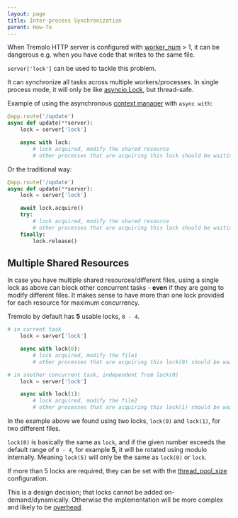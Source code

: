 ```yaml
---
layout: page
title: Inter-process Synchronization
parent: How-To
---
```


When Tremolo HTTP server is configured with [worker_num](/tremolo-docs/configuration.html#worker_num) > 1, it can be dangerous e.g. when you have code that writes to the same file.

`server['lock']` can be used to tackle this problem.

It can synchronize all tasks across multiple workers/processes. In single process mode, it will only be like [asyncio.Lock](https://docs.python.org/3/library/asyncio-sync.html#asyncio.Lock), but thread-safe.

Example of using the asynchronous [context manager](https://python.readthedocs.io/en/latest/glossary.html#term-context-manager) with `async with`:

```python
@app.route('/update')
async def update(**server):
    lock = server['lock']

    async with lock:
        # lock acquired, modify the shared resource
        # other processes that are acquiring this lock should be waiting
```

Or the traditional way:

```python
@app.route('/update')
async def update(**server):
    lock = server['lock']

    await lock.acquire()
    try:
        # lock acquired, modify the shared resource
        # other processes that are acquiring this lock should be waiting
    finally:
        lock.release()
```

## Multiple Shared Resources
In case you have multiple shared resources/different files, using a single lock as above can block other concurrent tasks - **even** if they are going to modify different files. It makes sense to have more than one lock provided for each resource for maximum concurrency.

Tremolo by default has **5** usable locks, `0 - 4`.

```python
# in current task
    lock = server['lock']

    async with lock(0):
        # lock acquired, modify the file1
        # other processes that are acquiring this lock(0) should be waiting

# in another concurrent task, independent from lock(0)
    lock = server['lock']

    async with lock(1):
        # lock acquired, modify the file2
        # other processes that are acquiring this lock(1) should be waiting
```

In the example above we found using two locks, `lock(0)` and `lock(1)`, for two different files.

`lock(0)` is basically the same as `lock`, and if the given number exceeds the default range of `0 - 4`, for example **5**, it will be rotated using modulo internally. Meaning `lock(5)` will only be the same as `lock(0)` or `lock`.

If more than 5 locks are required, they can be set with the [thread_pool_size](/tremolo-docs/configuration.html#thread_pool_size) configuration.

This is a design decision; that locks cannot be added on-demand/dynamically. Otherwise the implementation will be more complex and likely to be [overhead](https://docs.python.org/3/library/multiprocessing.html#multiprocessing.Manager).

